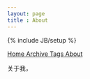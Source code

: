 ```yaml
---
layout: page
title : About
---
```

{% include JB/setup %}
<div class="ui secondary pointing menu">
	<a class="item" href="/">
		Home
	</a>
	<a class="item" href="/archive.html">
		Archive
	</a>
	<a class="item" href="/tags.html">
		Tags
	</a>
	<a class="active item" href="/about.html">
		About
	</a>
</div>
<div style="">
	<a href="https://github.com/tcitry" target="_blank" style="background: url('/image/sns_bg.png') -263px -5px no-repeat;" class="sns"></a>
	<a href="https://twitter.com/tcitry" target="_blank" style="background: url('/image/sns_bg.png') -4px -5px no-repeat;" class="sns"></a>
	<a href="http://www.zhihu.com/people/tcitry" target="_blank" style="background: url('/image/sns_bg.png') -314px -5px no-repeat;" class="sns"></a>
	<a href="http://segmentfault.com/u/tcitry" target="_blank" style="background: url('/image/sns_bg.png') -520px -5px no-repeat;" class="sns"></a>
	<a href="http://weibo.com/tcitry" target="_blank" style="background: url('/image/sns_bg.png') -469px -5px no-repeat;" class="sns"></a>
</div>

关于我，